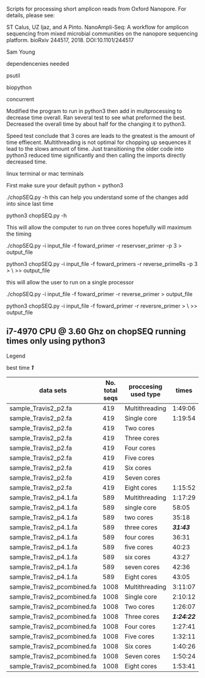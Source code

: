 Scripts for processing short amplicon reads from Oxford Nanopore. For details, please see:

ST Calus, UZ Ijaz, and A Pinto. NanoAmpli-Seq: A workflow for amplicon sequencing from mixed microbial communities on the nanopore sequencing platform. bioRxiv 244517, 2018. DOI:10.1101/244517


Sam Young

dependencenies needed 

psutil 

biopython

concurrent

Modified the program to run in python3 then add in multprocessing to decrease time overall. Ran several test to see what preformed the best.  Decreased the overall time by about half for the changing it to python3. 

Speed test conclude that 3 cores are leads to the greatest is the amount of time effiecent. Multithreading is not optimal for chopping up sequences it lead to the slows amount of time. Just transitioning the older code into python3 reduced time significantly and then calling the imports directly decreased time. 

linux terminal or mac terminals

First make sure your default python = python3 

./chopSEQ.py -h this can help you understand some of the changes add into since last time

python3 chopSEQ.py -h 

This will allow the computer to run on three cores hopefully will maximum the timing

./chopSEQ.py -i input_file -f foward_primer -r reservser_primer -p 3 > output_file 

python3 chopSEQ.py -i input_file -f foward_primers -r reverse_primeRs -p 3 > \ >>  output_file 

this will allow the user to run on a single processor

./chopSEQ.py -i input_file -f foward_primer -r reverse_primer > output_file

python3 chopSEQ.py -i input_file -f foward_primer -r reversre_primer > \ >> output_file 

i7-4970 CPU @ 3.60 Ghz on chopSEQ running times only using python3
-----------------------------------------------------------------

Legend

best time ***1***

| data sets | No. total seqs | proccesing used type | times | 
|--------------------------|----------------|----------------------|--------|
|sample_Travis2_p2.fa|419| Multithreading |1:49:06|
|sample_Travis2_p2.fa|419| Single core |1:19:54|
|sample_Travis2_p2.fa|419| Two cores ||
|sample_Travis2_p2.fa|419| Three cores ||
|sample_Travis2_p2.fa|419| Four cores ||	
|sample_Travis2_p2.fa|419| Five cores ||
|sample_Travis2_p2.fa|419| Six cores  ||
|sample_Travis2_p2.fa|419| Seven cores ||
|sample_Travis2_p2.fa|419| Eight cores |1:15:52|
|sample_Travis2_p4.1.fa|589| Multithreading |1:17:29|
|sample_Travis2_p4.1.fa|589| single core |58:05|
|sample_Travis2_p4.1.fa|589| two cores |35:18|
|sample_Travis2_p4.1.fa|589| three cores |***31:43***|
|sample_Travis2_p4.1.fa|589| four cores |36:31|
|sample_Travis2_p4.1.fa|589| five cores |40:23|
|sample_Travis2_p4.1.fa|589| six cores  |43:27|
|sample_Travis2_p4.1.fa|589| seven cores |42:36|
|sample_Travis2_p4.1.fa|589| Eight cores |43:05|
|sample_Travis2_pcombined.fa|1008| Multithreading |3:11:07|
|sample_Travis2_pcombined.fa|1008| Single core |2:10:12|
|sample_Travis2_pcombined.fa|1008| Two cores |1:26:07|
|sample_Travis2_pcombined.fa|1008| Three cores |***1:24:22***|
|sample_Travis2_pcombined.fa|1008| Four cores  |1:27:41|
|sample_Travis2_pcombined.fa|1008| Five cores  |1:32:11|
|sample_Travis2_pcombined.fa|1008| Six  cores |1:40:26|
|sample_Travis2_pcombined.fa|1008| Seven cores |1:50:24|
|sample_Travis2_pcombined.fa|1008| Eight cores |1:53:41|


